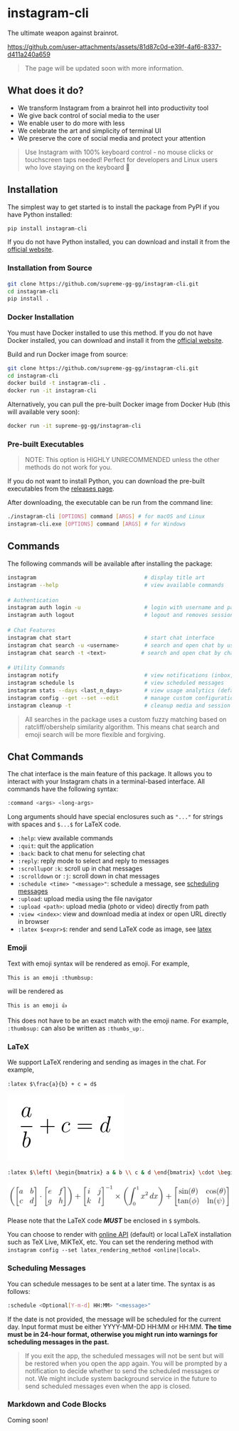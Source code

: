# instagram-cli

The ultimate weapon against brainrot.

https://github.com/user-attachments/assets/81d87c0d-e39f-4af6-8337-d411a240a659

> The page will be updated soon with more information.

## What does it do?

- We transform Instagram from a brainrot hell into productivity tool
- We give back control of social media to the user
- We enable user to do more with less
- We celebrate the art and simplicity of terminal UI
- We preserve the core of social media and protect your attention

> Use Instagram with 100% keyboard control - no mouse clicks or touchscreen taps needed! Perfect for developers and Linux users who love staying on the keyboard 🤣

## Installation

The simplest way to get started is to install the package from PyPI if you have Python installed:

```bash
pip install instagram-cli
```

If you do not have Python installed, you can download and install it from the [official website](https://www.python.org/downloads/).

### Installation from Source

```bash
git clone https://github.com/supreme-gg-gg/instagram-cli.git
cd instagram-cli
pip install .
```

### Docker Installation

You must have Docker installed to use this method. If you do not have Docker installed, you can download and install it from the [official website](https://docs.docker.com/get-docker/).

Build and run Docker image from source:

```bash
git clone https://github.com/supreme-gg-gg/instagram-cli.git
cd instagram-cli
docker build -t instagram-cli .
docker run -it instagram-cli
```

Alternatively, you can pull the pre-built Docker image from Docker Hub (this will available very soon):

```bash
docker run -it supreme-gg-gg/instagram-cli
```

### Pre-built Executables

> NOTE: This option is HIGHLY UNRECOMMENDED unless the other methods do not work for you.

If you do not want to install Python, you can download the pre-built executables from the [releases page]().

After downloading, the executable can be run from the command line:

```bash
./instagram-cli [OPTIONS] command [ARGS] # for macOS and Linux
instagram-cli.exe [OPTIONS] command [ARGS] # for Windows
```

## Commands

The following commands will be available after installing the package:

```bash
instagram                                  # display title art
instagram --help                           # view available commands

# Authentication
instagram auth login -u                    # login with username and password
instagram auth logout                      # logout and removes session

# Chat Features
instagram chat start                       # start chat interface
instagram chat search -u <username>        # search and open chat by username
instagram chat search -t <text>           # search and open chat by chat title

# Utility Commands
instagram notify                           # view notifications (inbox, followers, mentions)
instagram schedule ls                      # view scheduled messages
instagram stats --days <last_n_days>       # view usage analytics (default: 14 days)
instagram config --get --set --edit        # manage custom configuration
instagram cleanup -t                       # cleanup media and session cache files
```

> All searches in the package uses a custom fuzzy matching based on ratcliff/obershelp similarity algorithm. This means chat search and emoji search will be more flexible and forgiving.

## Chat Commands

The chat interface is the main feature of this package. It allows you to interact with your Instagram chats in a terminal-based interface. All commands have the following syntax:

```bash
:command <args> <long-args>
```

Long arguments should have special enclosures such as `"..."` for strings with spaces and `$...$` for LaTeX code.

- `:help`: view available commands
- `:quit`: quit the application
- `:back`: back to chat menu for selecting chat
- `:reply`: reply mode to select and reply to messages
- `:scrollup`or `:k`: scroll up in chat messages
- `:scrolldown` or `:j`: scroll down in chat messages
- `:schedule <time> "<message>"`: schedule a message, see [scheduling messages](#scheduling-messages)
- `:upload`: upload media using the file navigator
- `:upload <path>`: upload media (photo or video) directly from path
- `:view <index>`: view and download media at index or open URL directly in browser
- `:latex $<expr>$`: render and send LaTeX code as image, see [latex](#latex)

### Emoji

Text with emoji syntax will be rendered as emoji. For example,

`This is an emoji :thumbsup:`

will be rendered as

`This is an emoji 👍`

This does not have to be an exact match with the emoji name. For example, `:thumbsup:` can also be written as `:thumbs_up:`.

### LaTeX

We support LaTeX rendering and sending as images in the chat. For example,

`:latex $\frac{a}{b} + c = d$`

![sample1](resource/latex_sample_1.png)

```bash
:latex $\left( \begin{bmatrix} a & b \\ c & d \end{bmatrix} \cdot \begin{bmatrix} e & f \\ g & h \end{bmatrix} \right) + \begin{bmatrix} i & j \\ k & l \end{bmatrix}^{-1} \times \left( \int_0^1 x^2 \, dx \right) + \begin{bmatrix} \sin(\theta) & \cos(\theta) \\ \tan(\phi) & \ln(\psi) \end{bmatrix}$
```

![sample2](resource/latex_sample.png)

Please note that the LaTeX code **_MUST_** be enclosed in `$` symbols.

You can choose to render with [online API](https://latex.codecogs.com) (default) or local LaTeX installation such as TeX Live, MiKTeX, etc. You can set the rendering method with `instagram config --set latex_rendering_method <online|local>`.

### Scheduling Messages

You can schedule messages to be sent at a later time. The syntax is as follows:

```bash
:schedule <Optional[Y-m-d] HH:MM> "<message>"
```

If the date is not provided, the message will be scheduled for the current day. Input format must be either YYYY-MM-DD HH:MM or HH:MM. **The time must be in 24-hour format, otherwise you might run into warnings for scheduling messages in the past.**

> If you exit the app, the scheduled messages will not be sent but will be restored when you open the app again. You will be prompted by a notification to decide whether to send the scheduled messages or not. We might include system background service in the future to send scheduled messages even when the app is closed.

### Markdown and Code Blocks

Coming soon!
